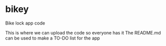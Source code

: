 bikey
=====

Bike lock app code

This is where we can upload the code so everyone has it
The README.md can be used to make a TO-DO list for the app
